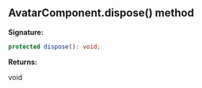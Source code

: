 
## AvatarComponent.dispose() method

**Signature:**

```typescript
protected dispose(): void;
```
**Returns:**

void

